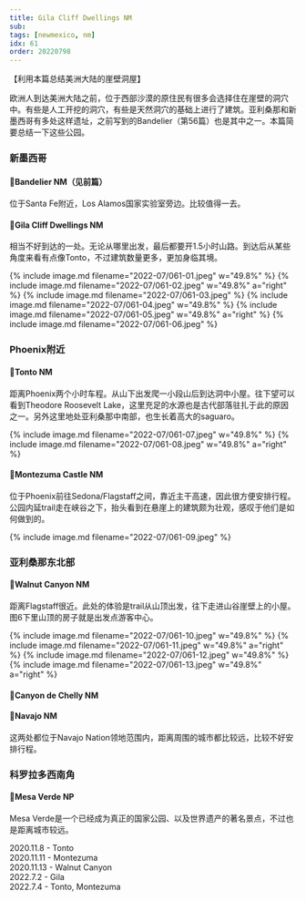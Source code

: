 ```yaml
---
title: Gila Cliff Dwellings NM
sub: 
tags: [newmexico, nm]
idx: 61
order: 20220798
---
```


【利用本篇总结美洲大陆的崖壁洞屋】

欧洲人到达美洲大陆之前，位于西部沙漠的原住民有很多会选择住在崖壁的洞穴中。有些是人工开挖的洞穴，有些是天然洞穴的基础上进行了建筑。亚利桑那和新墨西哥有多处这样遗址，之前写到的Bandelier（第56篇）也是其中之一。本篇简要总结一下这些公园。

### 新墨西哥

#### 📍Bandelier NM（见前篇）
位于Santa Fe附近，Los Alamos国家实验室旁边。比较值得一去。

#### 📍Gila Cliff Dwellings NM
相当不好到达的一处。无论从哪里出发，最后都要开1.5小时山路。到达后从某些角度来看有点像Tonto，不过建筑数量更多，更加身临其境。

{% include image.md filename="2022-07/061-01.jpeg" w="49.8%" %}
{% include image.md filename="2022-07/061-02.jpeg" w="49.8%" a="right" %}
{% include image.md filename="2022-07/061-03.jpeg" %}
{% include image.md filename="2022-07/061-04.jpeg" w="49.8%" %}
{% include image.md filename="2022-07/061-05.jpeg" w="49.8%" a="right" %}
{% include image.md filename="2022-07/061-06.jpeg" %}

### Phoenix附近

#### 📍Tonto NM
距离Phoenix两个小时车程。从山下出发爬一小段山后到达洞中小屋。往下望可以看到Theodore Roosevelt Lake，这里充足的水源也是古代部落驻扎于此的原因之一。另外这里地处亚利桑那中南部，也生长着高大的saguaro。

{% include image.md filename="2022-07/061-07.jpeg" w="49.8%" %}
{% include image.md filename="2022-07/061-08.jpeg" w="49.8%" a="right" %}

#### 📍Montezuma Castle NM
位于Phoenix前往Sedona/Flagstaff之间，靠近主干高速，因此很方便安排行程。公园内延trail走在峡谷之下，抬头看到在悬崖上的建筑颇为壮观，感叹于他们是如何做到的。

{% include image.md filename="2022-07/061-09.jpeg" %}

### 亚利桑那东北部

#### 📍Walnut Canyon NM
距离Flagstaff很近。此处的体验是trail从山顶出发，往下走进山谷崖壁上的小屋。图6下里山顶的房子就是出发点游客中心。

{% include image.md filename="2022-07/061-10.jpeg" w="49.8%" %}
{% include image.md filename="2022-07/061-11.jpeg" w="49.8%" a="right" %}
{% include image.md filename="2022-07/061-12.jpeg" w="49.8%" %}
{% include image.md filename="2022-07/061-13.jpeg" w="49.8%" a="right" %}

#### 📍Canyon de Chelly NM
#### 📍Navajo NM
这两处都位于Navajo Nation领地范围内，距离周围的城市都比较远，比较不好安排行程。

### 科罗拉多西南角

#### 📍Mesa Verde NP
Mesa Verde是一个已经成为真正的国家公园、以及世界遗产的著名景点，不过也是距离城市较远。

2020.11.8 - Tonto<br>
2020.11.11 - Montezuma<br>
2020.11.13 - Walnut Canyon<br>
2022.7.2 - Gila<br>
2022.7.4 - Tonto, Montezuma
